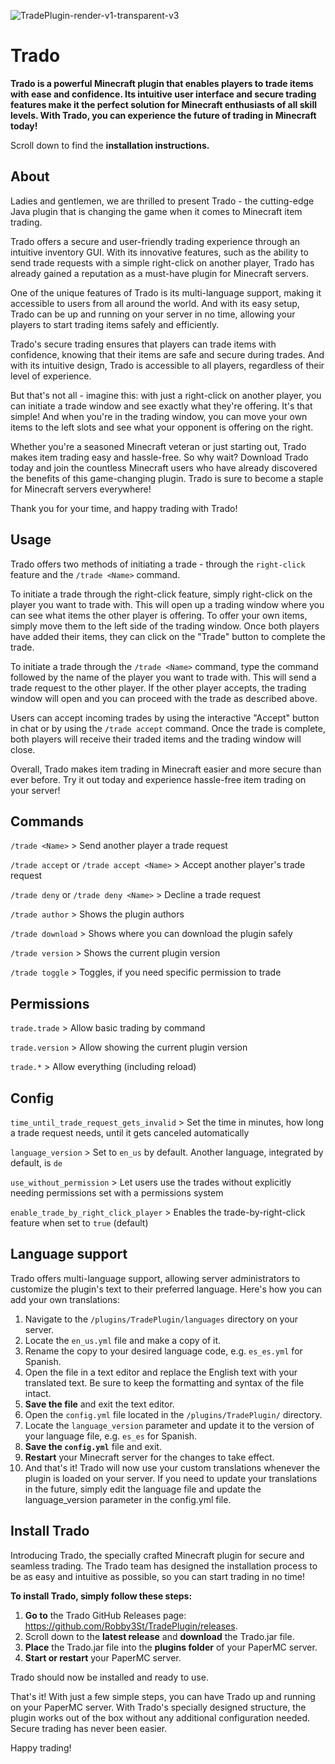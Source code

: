 ![TradePlugin-render-v1-transparent-v3](https://user-images.githubusercontent.com/35135025/224560888-f808ca14-fda0-48ea-9b28-b515fa210585.png)
# Trado

**Trado is a powerful Minecraft plugin that enables players to trade items with ease and confidence. 
Its intuitive user interface and secure trading features make it the perfect solution for 
Minecraft enthusiasts of all skill levels. 
With Trado, you can experience the future of trading in Minecraft today!**

Scroll down to find the **installation instructions.**

## About

Ladies and gentlemen, we are thrilled to present Trado - the cutting-edge Java plugin that is changing the game when it comes to Minecraft item trading.

Trado offers a secure and user-friendly trading experience through an intuitive inventory GUI. With its innovative features, such as the ability to send trade requests with a simple right-click on another player, Trado has already gained a reputation as a must-have plugin for Minecraft servers.

One of the unique features of Trado is its multi-language support, making it accessible to users from all around the world. And with its easy setup, Trado can be up and running on your server in no time, allowing your players to start trading items safely and efficiently.

Trado's secure trading ensures that players can trade items with confidence, knowing that their items are safe and secure during trades. And with its intuitive design, Trado is accessible to all players, regardless of their level of experience.

But that's not all - imagine this: with just a right-click on another player, you can initiate a trade window and see exactly what they're offering. It's that simple! And when you're in the trading window, you can move your own items to the left slots and see what your opponent is offering on the right.

Whether you're a seasoned Minecraft veteran or just starting out, Trado makes item trading easy and hassle-free. So why wait? Download Trado today and join the countless Minecraft users who have already discovered the benefits of this game-changing plugin. Trado is sure to become a staple for Minecraft servers everywhere!

Thank you for your time, and happy trading with Trado!


## Usage

Trado offers two methods of initiating a trade - through the `right-click` feature and the `/trade <Name>` command.

To initiate a trade through the right-click feature, simply right-click on the player you want to trade with. This will open up a trading window where you can see what items the other player is offering. To offer your own items, simply move them to the left side of the trading window. Once both players have added their items, they can click on the "Trade" button to complete the trade.

To initiate a trade through the `/trade <Name>` command, type the command followed by the name of the player you want to trade with. This will send a trade request to the other player. If the other player accepts, the trading window will open and you can proceed with the trade as described above.

Users can accept incoming trades by using the interactive "Accept" button in chat or by using the `/trade accept` command. Once the trade is complete, both players will receive their traded items and the trading window will close.

Overall, Trado makes item trading in Minecraft easier and more secure than ever before. Try it out today and experience hassle-free item trading on your server!


## Commands

`/trade <Name>` >  Send another player a trade request

`/trade accept` or `/trade accept <Name>` >  Accept another player's trade request

`/trade deny` or `/trade deny <Name>` >  Decline a trade request

`/trade author` >  Shows the plugin authors

`/trade download` >  Shows where you can download the plugin safely

`/trade version` >  Shows the current plugin version

`/trade toggle` >  Toggles, if you need specific permission to trade


## Permissions

`trade.trade` > Allow basic trading by command

`trade.version` > Allow showing the current plugin version

`trade.*` > Allow everything (including reload)


## Config

`time_until_trade_request_gets_invalid` > Set the time in minutes, how long a trade request needs, until it gets canceled automatically

`language_version` > Set to `en_us` by default. Another language, integrated by default, is `de`

`use_without_permission` > Let users use the trades without explicitly needing permissions set with a permissions system

`enable_trade_by_right_click_player` > Enables the trade-by-right-click feature when set to `true` (default)


## Language support

Trado offers multi-language support, allowing server administrators to customize the plugin's text to their preferred language. Here's how you can add your own translations:

1. Navigate to the `/plugins/TradePlugin/languages` directory on your server.
2. Locate the `en_us.yml` file and make a copy of it.
3. Rename the copy to your desired language code, e.g. `es_es.yml` for Spanish.
4. Open the file in a text editor and replace the English text with your translated text. Be sure to keep the formatting and syntax of the file intact.
5. **Save the file** and exit the text editor.
6. Open the `config.yml` file located in the `/plugins/TradePlugin/` directory.
7. Locate the `language_version` parameter and update it to the version of your language file, e.g. `es_es` for Spanish.
8. **Save the `config.yml`** file and exit.
9. **Restart** your Minecraft server for the changes to take effect.
10. And that's it! Trado will now use your custom translations whenever the plugin is loaded on your server. If you need to update your translations in the future, simply edit the language file and update the language_version parameter in the config.yml file.


## Install Trado

Introducing Trado, the specially crafted Minecraft plugin for secure and seamless trading. The Trado team has designed the installation process to be as easy and intuitive as possible, so you can start trading in no time!

**To install Trado, simply follow these steps:**

1. **Go to** the Trado GitHub Releases page: https://github.com/Robby3St/TradePlugin/releases.
2. Scroll down to the **latest release** and **download** the Trado.jar file.
3. **Place** the Trado.jar file into the **plugins folder** of your PaperMC server.
4. **Start or restart** your PaperMC server.

Trado should now be installed and ready to use.


That's it! With just a few simple steps, you can have Trado up and running on your PaperMC server.
With Trado's specially designed structure, the plugin works out of the box without any additional configuration needed. 
Secure trading has never been easier. 

Happy trading!
